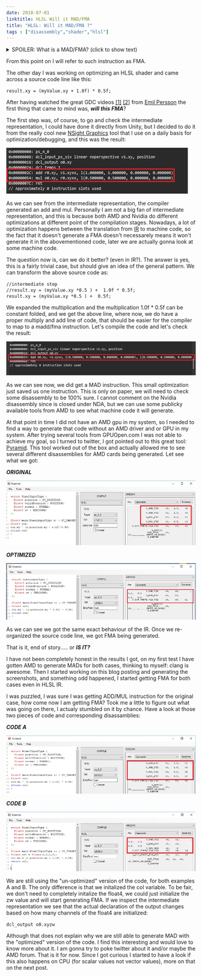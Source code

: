 ```yaml
---
date: 2018-07-01
linktitle: HLSL Will it MAD/FMA 
title: "HLSL: Will it MAD/FMA ?"
tags : ["disassembly","shader","hlsl"]
---
```


<details> 
  <summary>SPOILER: What is a MAD/FMA? (click to show text)</summary>
   
   <p style="background:gray;padding: 1em;">
   TL;DR: FMA (Fused multiply add) and MAD/MADD (multiply-add) are a specific instuction in a processor
   which allows to performa a multiplication followed by an add in a single instruction.
   Having that instruction baked in hardware allows to achieve two results, higher performance
   due to performaing the operation in a single instruction and less instruction/fetch and decoding
   down the cpu pipeline.
   </p>
   
   <p style="background:gray;padding: 1em;">
   Proper explanation:
   <a href="https://en.wikipedia.org/wiki/Multiply%E2%80%93accumulate_operation" target="_blank">FMA on wikipedia</a>
   <p>
   
   
</details>

From this point on I will refer to such instruction as FMA.


The other day I was working on optimizing an HLSL shader and came across a source code line like this:

```hlsl
result.xy = (myValue.xy + 1.0f) * 0.5f;
```

After having watched the great GDC videos <a href="https://www.gdcvault.com/play/1020352/Low-Level-Shader-Optimization-for" target="_blank">[1]</a> <a href="https://www.gdcvault.com/play/1017786/Low-Level-Thinking-in-High" target="_blank">[2]</a> from <a href="https://twitter.com/_Humus_" target="_blank">Emil Persson</a> the first thing that came to mind was, ***will this FMA***? 

The first step was, of course, to go and check the intermediate representation, I could have done it directly
from Unity, but I decided to do it from the really cool new <a href="https://developer.nvidia.com/nsight-graphics" target="_blank">NSight Graphics</a> tool that I use on a daily
basis for optimization/debugging, and this was the result:

![originalIntermediate](../images/01_madd/originalIntermediate.jpg)

As we can see from the intermediate representation, the compiler generated an add and mul.
Personally I am not a big fan of intermediate representation, and this is because both AMD and Nvidia
do different optimizations at different point of the compilation stages.
Nowadays, a lot of optimization happens
between the translation from [IR](https://en.wikipedia.org/wiki/Intermediate_representation) 
to machine code, so the fact that it doesn't generate a FMA doesn't
necessarely means it won't generate it in the abovementioned code, later we are actually gonna look at some machine code.

The question now is, can we do it better? (even in IR?).
The answer is yes, this is a fairly trivial case, but should give an idea of the general pattern.
We can transform the above source code as:
```hlsl
//intermediate step 
//result.xy = (myValue.xy *0.5 ) +  1.0f * 0.5f;
result.xy = (myValue.xy *0.5 ) +  0.5f;
```

We expanded the multiplication and the multiplication 1.0f * 0.5f can be constant folded, and we get
the above line, where now, we do have a proper multiply and add line of code, that should be easier
for the compiler to map to a madd/fma instruction.
Let's compile the code and let's check the result:

![optimizedIntermediate](../images/01_madd/optimizedIntermediate.jpg)

As we can see now, we did get a MAD instruction. This small optimization just saved us one instruction.
This is only on paper, we will need to check some disassembly to be 100% sure. I cannot comment on the Nvidia 
disassembly since is closed under NDA, but we can use some publicky available tools from AMD to see what
machine code it will generate.

At that point in time I did not have an AMD gpu in my system, so I needed to find a way to generate 
that code without an AMD driver and or GPU in my system.
After trying several tools from GPUOpen.com I was not able to achieve my goal, so I turned to twitter, 
I got pointed out to this great tool: <a href="https://github.com/jbarczak/Pyramid" target="_blank">Pyramid</a>.
This tool worked out of the box and actually allowed me to see several different disassemblies for AMD cards
being generated. Let see what we got:

***ORIGINAL***

![amdOriginal](../images/01_madd/amdOriginal.jpg)

***OPTIMIZED***

![amdOptimized](../images/01_madd/amdOptimized.jpg)

As we can see we got the same exact behaviour of the IR. Once we re-organized the source code line,
we got FMA being generated.

That is it, end of story..... or ***IS IT?***

I have not been completely honest in the results I got, on my first test I have gotten AMD to generate MADs
for both cases, thinking to myself: clang is awesome. Then I started working on this
blog posting and generating the screenshots, and something odd happened, I started getting FMA for 
both cases even in HLSL IR.

I was puzzled, I was sure I was getting ADD/MUL instruction for the original case, how come now I am getting
FMA?
Took me a little to figure out what was going on there, I actualy stumbled on it by chance.
Have a look at those two pieces of code and corresponding disassamblies:

***CODE A***

![codeA](../images/01_madd/codeA.jpg)

***CODE B***

![codeB](../images/01_madd/codeB.jpg)

We are still using the "un-optimized" version of the code, for both examples A and B. The only 
difference is that we initalized the col variable. To be fair, we don't need to completely initalize
the float4, we could just initialize the zw value and will start generating FMA.
If we inspect the intermediate representation we see that the actual declaration of the output
changes based on how many channels of the float4 are initialized:

```hlsl
dcl_output o0.xyzw
```

Although that does not explain why we are still able to generate MAD with the "optimized" version of 
the code. I find this interesting and would love to know more about it. I am gonna try to poke twitter
about it and/or maybe the AMD forum. That is it for now.
Since I got curious I started to have a look if this also happens on CPU (for scalar values not vector values),
more on that on the next post.

